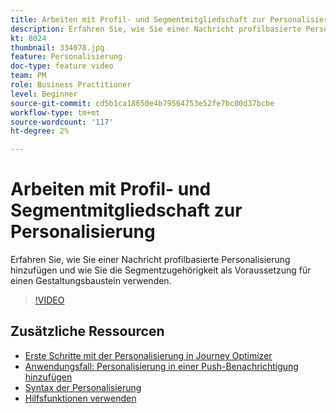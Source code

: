 ```yaml
---
title: Arbeiten mit Profil- und Segmentmitgliedschaft zur Personalisierung
description: Erfahren Sie, wie Sie einer Nachricht profilbasierte Personalisierung hinzufügen und wie Sie die Segmentzugehörigkeit als Voraussetzung für einen Gestaltungsbaustein verwenden.
kt: 8024
thumbnail: 334078.jpg
feature: Personalisierung
doc-type: feature video
team: PM
role: Business Practitioner
level: Beginner
source-git-commit: cd5b1ca18650e4b79564753e52fe7bc00d37bcbe
workflow-type: tm+mt
source-wordcount: '117'
ht-degree: 2%

---
```



# Arbeiten mit Profil- und Segmentmitgliedschaft zur Personalisierung

Erfahren Sie, wie Sie einer Nachricht profilbasierte Personalisierung hinzufügen und wie Sie die Segmentzugehörigkeit als Voraussetzung für einen Gestaltungsbaustein verwenden.

>[!VIDEO](https://video.tv.adobe.com/v/334078?quality=12)

## Zusätzliche Ressourcen

* [Erste Schritte mit der Personalisierung in Journey Optimizer](https://experienceleague.adobe.com/docs/journey-optimizer/using/create-messages/personalization/personalize.html)
* [Anwendungsfall: Personalisierung in einer Push-Benachrichtigung hinzufügen](https://experienceleague.corp.adobe.com/docs/journey-optimizer/using/create-messages/personalization/personalization-use-case.html)
* [Syntax der Personalisierung](https://experienceleague.adobe.com/docs/journey-optimizer/using/create-messages/personalization/personalization-syntax.html)
* [Hilfsfunktionen verwenden](https://experienceleague-review.corp.adobe.com/docs/journey-optimizer/using/create-messages/personalization/functions/functions.html)
